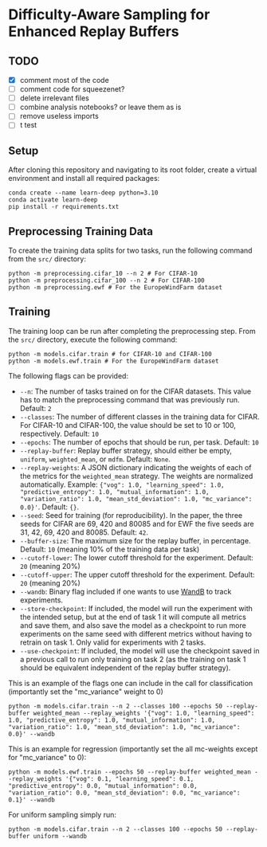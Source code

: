 # Difficulty-Aware Sampling for Enhanced Replay Buffers

## TODO

- [x] comment most of the code
- [ ] comment code for squeezenet?
- [ ] delete irrelevant files
- [ ] combine analysis notebooks? or leave them as is
- [ ] remove useless imports
- [ ] t test

## Setup
After cloning this repository and navigating to its root folder, create a virtual environment and install all required packages:
```
conda create --name learn-deep python=3.10
conda activate learn-deep
pip install -r requirements.txt
```

## Preprocessing Training Data

To create the training data splits for two tasks, run the following command from the `src/` directory:
```
python -m preprocessing.cifar_10 --n 2 # For CIFAR-10
python -m preprocessing.cifar_100 --n 2 # For CIFAR-100
python -m preprocessing.ewf # For the EuropeWindFarm dataset
```

## Training

The training loop can be run after completing the preprocessing step. From the `src/` directory, execute the following command:

```
python -m models.cifar.train # for CIFAR-10 and CIFAR-100
python -m models.ewf.train # For the EuropeWindFarm dataset
```

The following flags can be provided:

- `--n`: The number of tasks trained on for the CIFAR datasets. This value has to match the preprocessing command that was previously run. Default: `2`
- `--classes`: The number of different classes in the training data for CIFAR. For CIFAR-10 and CIFAR-100, the value should be set to 10 or 100, respectively. Default: `10`
- `--epochs`: The number of epochs that should be run, per task. Default: `10`
- `--replay-buffer`: Replay buffer strategy, should either be empty, `uniform`, `weighted_mean`, or `mdfm`. Default: `None`.
- `--replay-weights`: A JSON dictionary indicating the weights of each of the metrics for the `weighted_mean` strategy. The weights are normalized automatically. Example: `{"vog": 1.0, "learning_speed": 1.0, "predictive_entropy": 1.0, "mutual_information": 1.0, "variation_ratio": 1.0, "mean_std_deviation": 1.0, "mc_variance": 0.0}'`. Default: `{}`.
- `--seed`: Seed for training (for reproducibility). In the paper, the three seeds for CIFAR are 69, 420 and 80085 and for EWF the five seeds are 31, 42, 69, 420 and 80085. Default: `42`.
- `--buffer-size`: The maximum size for the replay buffer, in percentage. Default: `10` (meaning 10% of the training data per task)
- `--cutoff-lower`: The lower cutoff threshold for the experiment. Default: `20` (meaning 20%)
- `--cutoff-upper`: The upper cutoff threshold for the experiment. Default: `20` (meaning 20%)
- `--wandb`: Binary flag included if one wants to use [WandB](https://wandb.ai/site) to track experiments.
- `--store-checkpoint`: If included, the model will run the experiment with the intended setup, but at the end of task 1 it will compute all metrics and save them, and also save the model as a checkpoint to run more experiments on the same seed with different metrics without having to retrain on task 1. Only valid for experiments with 2 tasks.
- `--use-checkpoint`: If included, the model will use the checkpoint saved in a previous call to run only training on task 2 (as the training on task 1 should be equivalent independent of the replay buffer strategy).

This is an example of the flags one can include in the call for classification (importantly set the "mc_variance" weight to 0)

```
python -m models.cifar.train --n 2 --classes 100 --epochs 50 --replay-buffer weighted_mean --replay_weights '{"vog": 1.0, "learning_speed": 1.0, "predictive_entropy": 1.0, "mutual_information": 1.0, "variation_ratio": 1.0, "mean_std_deviation": 1.0, "mc_variance": 0.0}' --wandb
```

This is an example for regression (importantly set the all mc-weights except for "mc_variance" to 0):

```
python -m models.ewf.train --epochs 50 --replay-buffer weighted_mean --replay_weights '{"vog": 0.1, "learning_speed": 0.1, "predictive_entropy": 0.0, "mutual_information": 0.0, "variation_ratio": 0.0, "mean_std_deviation": 0.0, "mc_variance": 0.1}' --wandb
```

For uniform sampling simply run:

```
python -m models.cifar.train --n 2 --classes 100 --epochs 50 --replay-buffer uniform --wandb
```
